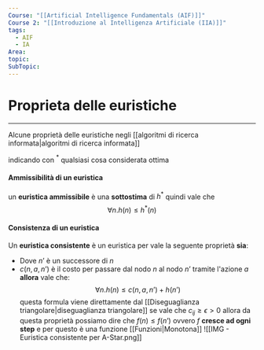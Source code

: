 ```yaml
---
Course: "[[Artificial Intelligence Fundamentals (AIF)]]"
Course 2: "[[Introduzione al Intelligenza Artificiale (IIA)]]"
tags:
  - AIF
  - IA
Area: 
topic: 
SubTopic:
---
```


# Proprieta delle euristiche
---
Alcune proprietà delle euristiche negli [[algoritmi di ricerca informata|algoritmi di ricerca informata]]  

indicando con  $^*$ qualsiasi cosa considerata ottima 
#### Ammissibilità di un euristica
un **euristica ammissibile** è una **sottostima** di $h^*$	quindi vale che $$\forall n.h(n) \leq h^*(n)$$
#### Consistenza di un euristica
Un __euristica consistente__ è un euristica per vale la seguente proprietà
**sia**:
- Dove $n’$ è un successore di $n$
- $c(n,a,n’)$ è il costo per passare dal nodo $n$ al nodo $n’$ tramite l'azione $a$
**allora** vale che: $$\forall n.h(n) \leq c(n,a,n’) + h(n’)$$questa formula viene direttamente dal [[Diseguaglianza triangolare|diseguaglianza triangolare]]
se vale che $c_{ij}\ge\epsilon>0$ allora da questa proprietà possiamo dire che $f(n) \leq f(n’)$ ovvero $f$ **cresce ad ogni step** e per questo è una funzione [[Funzioni|Monotona]] ![[IMG - Euristica consistente per A-Star.png]]


